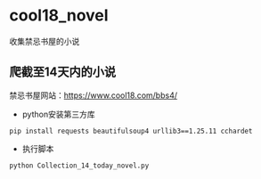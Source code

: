 # cool18_novel
收集禁忌书屋的小说

## 爬截至14天内的小说

禁忌书屋网站：https://www.cool18.com/bbs4/

- python安装第三方库

```CONSOLE
pip install requests beautifulsoup4 urllib3==1.25.11 cchardet
```
- 执行脚本
```CONSOLE
python Collection_14_today_novel.py
```
